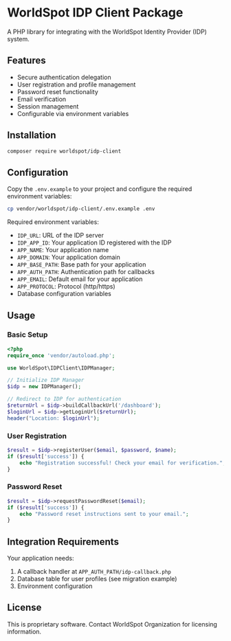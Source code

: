 # WorldSpot IDP Client Package

A PHP library for integrating with the WorldSpot Identity Provider (IDP) system.

## Features

- Secure authentication delegation
- User registration and profile management
- Password reset functionality
- Email verification
- Session management
- Configurable via environment variables

## Installation

```bash
composer require worldspot/idp-client
```

## Configuration

Copy the `.env.example` to your project and configure the required environment variables:

```bash
cp vendor/worldspot/idp-client/.env.example .env
```

Required environment variables:
- `IDP_URL`: URL of the IDP server
- `IDP_APP_ID`: Your application ID registered with the IDP
- `APP_NAME`: Your application name
- `APP_DOMAIN`: Your application domain
- `APP_BASE_PATH`: Base path for your application
- `APP_AUTH_PATH`: Authentication path for callbacks
- `APP_EMAIL`: Default email for your application
- `APP_PROTOCOL`: Protocol (http/https)
- Database configuration variables

## Usage

### Basic Setup

```php
<?php
require_once 'vendor/autoload.php';

use WorldSpot\IDPClient\IDPManager;

// Initialize IDP Manager
$idp = new IDPManager();

// Redirect to IDP for authentication
$returnUrl = $idp->buildCallbackUrl('/dashboard');
$loginUrl = $idp->getLoginUrl($returnUrl);
header("Location: $loginUrl");
```

### User Registration

```php
$result = $idp->registerUser($email, $password, $name);
if ($result['success']) {
    echo "Registration successful! Check your email for verification.";
}
```

### Password Reset

```php
$result = $idp->requestPasswordReset($email);
if ($result['success']) {
    echo "Password reset instructions sent to your email.";
}
```

## Integration Requirements

Your application needs:
1. A callback handler at `APP_AUTH_PATH/idp-callback.php`
2. Database table for user profiles (see migration example)
3. Environment configuration

## License

This is proprietary software. Contact WorldSpot Organization for licensing information.